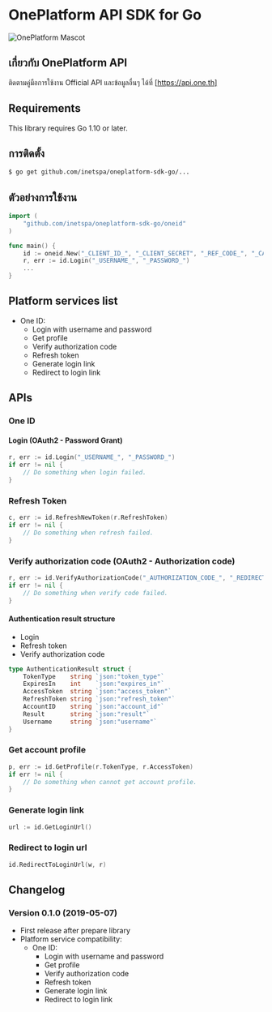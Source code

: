 # OnePlatform API SDK for Go

![OnePlatform Mascot](https://monitor.sdi.one.th/imagik/bj612eatpnstbpk7nhsg)

## เกี่ยวกับ OnePlatform API

ติดตามคู่มือการใช้งาน Official API และข้อมูลอื่นๆ ได้ที่ [https://api.one.th]

## Requirements

This library requires Go 1.10 or later.

## การติดตั้ง

```sh
$ go get github.com/inetspa/oneplatform-sdk-go/...
```

## ตัวอย่างการใช้งาน

```go
import (
    "github.com/inetspa/oneplatform-sdk-go/oneid"
)

func main() {
    id := oneid.New("_CLIENT_ID_", "_CLIENT_SECRET", "_REF_CODE_", "_CALLBACK_URL_")
    r, err := id.Login("_USERNAME_", "_PASSWORD_")
    ...
}
```

## Platform services list
* One ID:
    * Login with username and password
    * Get profile
    * Verify authorization code
    * Refresh token
    * Generate login link
    * Redirect to login link

## APIs

### One ID

#### Login (OAuth2 - Password Grant)
```go
r, err := id.Login("_USERNAME_", "_PASSWORD_")
if err != nil {
    // Do something when login failed.
}
```

### Refresh Token
```go
c, err := id.RefreshNewToken(r.RefreshToken)
if err != nil {
    // Do something when refresh failed.
}
```

### Verify authorization code (OAuth2 - Authorization code)
```go
r, err := id.VerifyAuthorizationCode("_AUTHORIZATION_CODE_", "_REDIRECT_URL_")
if err != nil {
    // Do something when verify code failed.
}
```

#### Authentication result structure
- Login
- Refresh token
- Verify authorization code
```go
type AuthenticationResult struct {
	TokenType    string `json:"token_type"`
	ExpiresIn    int    `json:"expires_in"`
	AccessToken  string `json:"access_token"`
	RefreshToken string `json:"refresh_token"`
	AccountID    string `json:"account_id"`
	Result       string `json:"result"`
	Username     string `json:"username"`
}
```

### Get account profile
```go
p, err := id.GetProfile(r.TokenType, r.AccessToken)
if err != nil {
    // Do something when cannot get account profile.
}
```

### Generate login link
```go
url := id.GetLoginUrl()
```

### Redirect to login url
```go
id.RedirectToLoginUrl(w, r)
```

## Changelog

### Version 0.1.0 (2019-05-07)

* First release after prepare library
* Platform service compatibility:
    * One ID:
        * Login with username and password
        * Get profile
        * Verify authorization code
        * Refresh token
        * Generate login link
        * Redirect to login link

[https://api.one.th]: <https://api.one.th>
